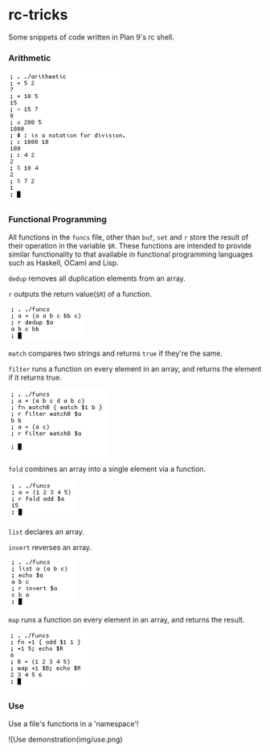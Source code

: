 # rc-tricks
Some snippets of code written in Plan 9's rc shell.

### Arithmetic
![Arithmetic demonstration](img/arithmetic.png)

### Functional Programming
All functions in the `funcs` file, other than `buf`, `set` and `r` store the result of their operation in the variable `$R`. These functions are intended to provide similar functionality to that available in functional programming languages such as Haskell, OCaml and Lisp.

`dedup` removes all duplication elements from an array.

`r` outputs the return value(`$R`) of a function.

![Deduplication demonstration](img/funcs-dedup.png)

`match` compares two strings and returns `true` if they're the same.

`filter` runs a function on every element in an array, and returns the element if it returns true.

![Filter demonstration](img/funcs-filter.png)

`fold` combines an array into a single element via a function.

![Fold demonstration](img/funcs-fold.png)

`list` declares an array.

`invert` reverses an array.

![Invert demonstration](img/funcs-invert.png)

`map` runs a function on every element in an array, and returns the result.

![Map demonstration](img/funcs-map.png)

### Use
Use a file's functions in a 'namespace'!

![Use demonstration(img/use.png)
